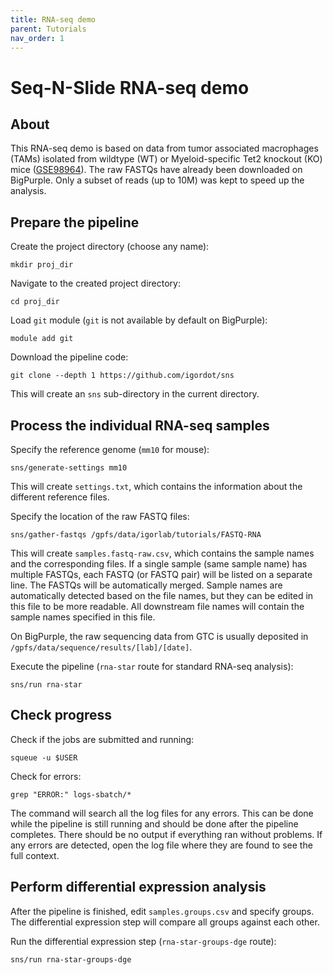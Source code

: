 ```yaml
---
title: RNA-seq demo
parent: Tutorials
nav_order: 1
---
```


# Seq-N-Slide RNA-seq demo

## About

This RNA-seq demo is based on data from tumor associated macrophages (TAMs) isolated from wildtype (WT) or Myeloid-specific Tet2 knockout (KO) mice ([GSE98964](https://www.ncbi.nlm.nih.gov/geo/query/acc.cgi?acc=GSE98964)).
The raw FASTQs have already been downloaded on BigPurple. Only a subset of reads (up to 10M) was kept to speed up the analysis.

## Prepare the pipeline

Create the project directory (choose any name):

```
mkdir proj_dir
```

Navigate to the created project directory:

```
cd proj_dir
```

Load `git` module (`git` is not available by default on BigPurple):

```
module add git
```

Download the pipeline code:

```
git clone --depth 1 https://github.com/igordot/sns
```

This will create an `sns` sub-directory in the current directory.

## Process the individual RNA-seq samples

Specify the reference genome (`mm10` for mouse):

```
sns/generate-settings mm10
```

This will create `settings.txt`, which contains the information about the different reference files.

Specify the location of the raw FASTQ files:

```
sns/gather-fastqs /gpfs/data/igorlab/tutorials/FASTQ-RNA
```

This will create `samples.fastq-raw.csv`, which contains the sample names and the corresponding files.
If a single sample (same sample name) has multiple FASTQs, each FASTQ (or FASTQ pair) will be listed on a separate line.
The FASTQs will be automatically merged.
Sample names are automatically detected based on the file names, but they can be edited in this file to be more readable.
All downstream file names will contain the sample names specified in this file.

On BigPurple, the raw sequencing data from GTC is usually deposited in `/gpfs/data/sequence/results/[lab]/[date]`.

Execute the pipeline (`rna-star` route for standard RNA-seq analysis):

```
sns/run rna-star
```

## Check progress

Check if the jobs are submitted and running:

```
squeue -u $USER
```

Check for errors:

```
grep "ERROR:" logs-sbatch/*
```

The command will search all the log files for any errors. This can be done while the pipeline is still running and should be done after the pipeline completes. There should be no output if everything ran without problems. If any errors are detected, open the log file where they are found to see the full context.

## Perform differential expression analysis

After the pipeline is finished, edit `samples.groups.csv` and specify groups. The differential expression step will compare all groups against each other.

Run the differential expression step (`rna-star-groups-dge` route):

```
sns/run rna-star-groups-dge
```
